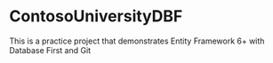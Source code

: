 # ContosoUniversityDBF
This is a practice project that demonstrates Entity Framework 6+ with Database First and Git
